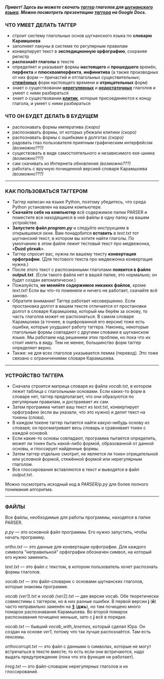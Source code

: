 <b><i>Привет! Здесь вы можете скачать <a href="https://ru.wikipedia.org/wiki/Лейпцигская_система_правил_глоссирования">таггер</a> глаголов для <a href="https://ru.wikipedia.org/wiki/Шугнанский_язык">шугнанского языка</a>. Можно посмотреть презентацию <a href="https://docs.google.com/presentation/d/1nZXzRav2YxfR-s5FfIQ9GiQplBZwjopbtrUPEg3Q6ss/edit?usp=sharing">таггера</a> на Google Docs.</i></b>

<h3>ЧТО УМЕЕТ ДЕЛАТЬ ТАГГЕР</h3>

* строит систему глагольных основ шугнанского языка по <b>словарю Карамшоева</b>
* заполняет лакуны в системе по регулярным правилам
* конвертирует текст в <b>экспедиционную орфографию</b>, сохраняя регистр
* <b>распознаёт глаголы</b> в тексте
* определяет и указывает формы <b>настоящего</b> и <b>прошедшего</b> времён, <b>перфекта</b> и <b>плюсквамперфекта</b>, <b>инфинитива</b> (а также производных от них форм — причастий и отглагольных существительных; <b><a href="https://ru.wikipedia.org/wiki/Стяжение">стяжённых</a></b> форм настоящего времени и <b>отрицательных</b> форм)
* знает о существовании <b><a href="https://ru.wikipedia.org/wiki/Неправильный_глагол">нерегулярных</a></b> и <b><a href="https://dic.academic.ru/dic.nsf/lingvistic/811/недостаточные">недостаточных</a></b> глаголов и умеет с ними разбираться
* знает о существовании <b><a href="https://ru.wikipedia.org/wiki/Клитика">клитик</a></b>, которые присоединяются к концу глагола, и умеет с ними разбираться

<h3>ЧТО ОН БУДЕТ ДЕЛАТЬ В БУДУЩЕМ</h3>

* распознавать формы императива <i>(скоро)</i>
* распознавать формы, от которых убежали клитики <i>(скоро)</i>
* распознавать формы с ошибками в долготах <i>(скоро)</i>
* радовать глаз пользователя приятным графическим интерфейсом <i>(возможно???)</i>
* существовать в виде самостоятельного и независимого exe-шника <i>(возможно???)</i>
* сам скачивать из Интернета обновления <i>(возможно???)</i>
* работать с вручную почищенной версией словаря Карамшоева <i>(возможно???)</i>

<hr>

<h3>КАК ПОЛЬЗОВАТЬСЯ ТАГГЕРОМ</h3>

* Таггер написан на языке Python, поэтому убедитесь, что среда Python установлен на вашем компьютере.
* <b>Скачайте себе на компьютер</b> всё содержимое папки PARSER и поместите все находящиеся в ней файлы в одну папку на вашем устройстве.
* <b>Запустите файл <i>program.py</i></b> и следуйте инструкциям в открывшемся окне. Вам понадобится <b>вставить</b> в <i>text.txt</i> тот шугнанский текст, в котором вы хотите найти глаголы. По умолчанию в этом файле лежит тестовый текст про медвежонка, «<b>Duzd yörӿak</b>».
* Таггер спросит вас, нужна ли вашему тексту <b>конвертация орфографии</b>. (Для тестового текста про медвежонка конвертация нужна.)
* После этого текст с распознанными глаголами <b>появится в файле <i>output.txt</i></b>. (Если такого файла нет в вашей папке, это нормально; он будет создан автоматически.)
* Пожалуйста, <b>не меняйте содержимое никаких файлов</b>, кроме <i>text.txt</i>! Если вы что-то поменяли и ничего не работает, скачайте всё заново.
* Обратите внимание! Таггер работает несовершенно. Если простановка долгот в вашем тексте отличается от простановки долгот в словаре Карамшоева, который мы берём за основу, то часть глаголов может не распознаться. В самом словаре Карамшоева (а точнее, в оцифрованной его версии) тоже есть ошибки, которые ухудшают работу таггера. Наконец, некоторые глагольные формы совпадают с другими словами в шугнанском языке. Мы работаем над решением этих проблем, но пока что их стоит иметь в виду. Тем не менее, большинство форм таггер определяет верно.
* Также: не для всех глаголов указывается лемма (перевод). Это тоже связано с ограничениями словаря Карамшоева.

<hr>

<h3>УСТРОЙСТВО ТАГГЕРА</h3>

* Сначала строится матрица словаря из файла <i>vocab.txt</i>, в котором лежит таблица с глагольными основами. Если каких-то форм в словаре нет, таггер предполагает, что они образуются по регулярным правилам, и достраивает их сам.
* Затем программа читает ваш текст из <i>text.txt</i>, конвертирует орфографию (если вы указали, что это нужно) и делит текст на токены (слова).
* В каждом токене таггер пытается найти какую-нибудь основу из словаря; он просматривает весь словарь и сравнивает токен с каждой основой.
* Если какие-то основы совпадают, программа пытается определить, может ли токен быть какой-либо формой, образованной от данной основы, и глоссирует найденные формы.
* Затем таггер отдельно смотрит, не является ли токен отрицательной или условной формой, стяжённой формой или нерегулярным глаголом.
* Все глоссирования вставляются в текст и выводятся в файл <i>output.txt</i>.

Можно посмотреть исходный код в <i>PARSER/p.py</i> для более полного понимания алгоритма.

<hr>

<h3>ФАЙЛЫ</h3>

Все файлы, необходимые для работы программы, находятся в папке PARSER.

<i>p.py</i> — это основной файл программы. Его нужно запустить, чтобы начать программу.

<i>ortho.txt</i> — это данные для конвертации орфографии. Для каждого символа "неправильной" орфографии обозначен символ, на который его нужно заменить.

<i>text.txt</i> — это файл с текстом, в котором пользователь хочет распознать формы глаголов.

<i>vocab.txt</i> — это файл-словарик с основами шугнанских глаголов, которые знакомы программе.

<i>vocab (ver1).txt</i> и <i>vocab (ver2).txt</i> — две версии vocab. Обе теоретически совместимы с таггером, но в них разные ошибки. В первой версии <b>j</b> (<b>й</b>) часто неправильно заменён на <b>ǯ</b> (<b>джь</b>), но там почищено много помарок распознавания Карамшоева. Во второй помарок распознавания почищено меньше, зато с <b>j</b> всё в порядке.
   
<i>vocab.txt</i> — бывший <i>vocab_with_lexemes</i>, который сделал Юра. Он создан на основе <i>ver1</i>, потому что так лучше распознаётся. Там есть лексемы.

<i>orthocorrupt.txt</i> — это файл с данными о символах, которые не могут встречаться в тексте вместе; то есть если они встречаются, надо выдать предупреждение (пока что эта функция не работает).

<i>irreg.txt</i> — это файл-словарик нерегулярных глаголов и их глоссирований.
